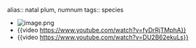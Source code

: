 alias:: natal plum, numnum
tags:: species

- ![image.png](https://peach-geographical-bat-397.mypinata.cloud/ipfs/QmSpskGMJhL66gf3VWjqaDDp9fzHqRDg6cZko1LrkahLaE)
- {{video https://www.youtube.com/watch?v=fyDrRjTMphA}}
- {{video https://www.youtube.com/watch?v=DU2B62ekuLs}}